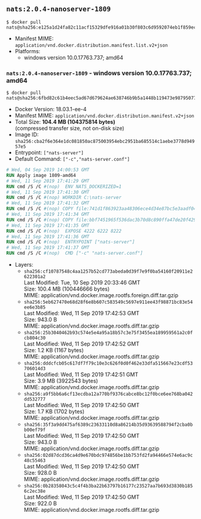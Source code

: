 ## `nats:2.0.4-nanoserver-1809`

```console
$ docker pull nats@sha256:e125a1d24fa82c11acf15329dfe916a01b30f803c6d9592074eb1f859ec931a5
```

-	Manifest MIME: `application/vnd.docker.distribution.manifest.list.v2+json`
-	Platforms:
	-	windows version 10.0.17763.737; amd64

### `nats:2.0.4-nanoserver-1809` - windows version 10.0.17763.737; amd64

```console
$ docker pull nats@sha256:6fbd82c61b4eec5ad67d679624ae638746b9b5a1448b119473e9879507739114
```

-	Docker Version: 18.03.1-ee-4
-	Manifest MIME: `application/vnd.docker.distribution.manifest.v2+json`
-	Total Size: **104.4 MB (104375814 bytes)**  
	(compressed transfer size, not on-disk size)
-	Image ID: `sha256:cba2f6e364e1dc081850ac875003954ebc2951ba685514c1aebe3778d94957e5`
-	Entrypoint: `["nats-server"]`
-	Default Command: `["-c","nats-server.conf"]`

```dockerfile
# Wed, 04 Sep 2019 14:00:53 GMT
RUN Apply image 1809-amd64
# Wed, 11 Sep 2019 17:41:29 GMT
RUN cmd /S /C #(nop)  ENV NATS_DOCKERIZED=1
# Wed, 11 Sep 2019 17:41:30 GMT
RUN cmd /S /C #(nop) WORKDIR C:\nats-server
# Wed, 11 Sep 2019 17:41:32 GMT
RUN cmd /S /C #(nop) COPY file:741d1f863923aa48306ece4d34e87bc5e3aadf0465bbae0b6e3689714d643861 in nats-server.exe 
# Wed, 11 Sep 2019 17:41:34 GMT
RUN cmd /S /C #(nop) COPY file:bbf7451965f536dac3b70d8c890ffa47de20f4293b62aa28cb0cd84498d5e7dc in nats-server.conf 
# Wed, 11 Sep 2019 17:41:35 GMT
RUN cmd /S /C #(nop)  EXPOSE 4222 6222 8222
# Wed, 11 Sep 2019 17:41:36 GMT
RUN cmd /S /C #(nop)  ENTRYPOINT ["nats-server"]
# Wed, 11 Sep 2019 17:41:37 GMT
RUN cmd /S /C #(nop)  CMD ["-c" "nats-server.conf"]
```

-	Layers:
	-	`sha256:cf10787548c4aa1257b52cd773abeda0d39f7e9f0ba54160f20911e2622301a2`  
		Last Modified: Tue, 10 Sep 2019 20:33:46 GMT  
		Size: 100.4 MB (100446666 bytes)  
		MIME: application/vnd.docker.image.rootfs.foreign.diff.tar.gzip
	-	`sha256:5eb627470e68d28f6e8b607c583549c5697e911ee43f98871bc83e54ee6e3b85`  
		Last Modified: Wed, 11 Sep 2019 17:42:53 GMT  
		Size: 943.0 B  
		MIME: application/vnd.docker.image.rootfs.diff.tar.gzip
	-	`sha256:25b3040462b93c574e5e4a95a18b57c3e75f3455ea189959561a2c0fcb804c30`  
		Last Modified: Wed, 11 Sep 2019 17:42:52 GMT  
		Size: 1.2 KB (1167 bytes)  
		MIME: application/vnd.docker.image.rootfs.diff.tar.gzip
	-	`sha256:dddcfcb05c617df7f79c10e3c626f0d0f462e33dfa515667e23cdf53706014d3`  
		Last Modified: Wed, 11 Sep 2019 17:42:51 GMT  
		Size: 3.9 MB (3922543 bytes)  
		MIME: application/vnd.docker.image.rootfs.diff.tar.gzip
	-	`sha256:a9f5bb6a6cf13ecdba12a770bf9376cabce8bc12f0bce6ee768ba042dd532777`  
		Last Modified: Wed, 11 Sep 2019 17:42:50 GMT  
		Size: 1.7 KB (1702 bytes)  
		MIME: application/vnd.docker.image.rootfs.diff.tar.gzip
	-	`sha256:35f3a9dd475af6389c23633110d8a86214b35d93639588794f2cba0bb00ef79f`  
		Last Modified: Wed, 11 Sep 2019 17:42:50 GMT  
		Size: 943.0 B  
		MIME: application/vnd.docker.image.rootfs.diff.tar.gzip
	-	`sha256:02d87dcd36ca4d9e670bdc974856be1bb753fd2fa94466e574e6ac9c48c55463`  
		Last Modified: Wed, 11 Sep 2019 17:42:50 GMT  
		Size: 928.0 B  
		MIME: application/vnd.docker.image.rootfs.diff.tar.gzip
	-	`sha256:0b28358043c5c4f4b3ba22b63797b16177c23527aa7b693d3830b1856c2ec38e`  
		Last Modified: Wed, 11 Sep 2019 17:42:50 GMT  
		Size: 922.0 B  
		MIME: application/vnd.docker.image.rootfs.diff.tar.gzip
